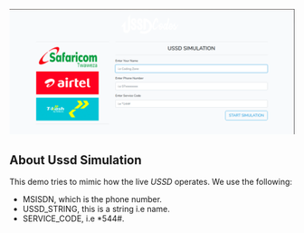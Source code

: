 <p align="center"><img src="https://github.com/dev-techguy/ussd-simulation/blob/master/public/img/ussds.png"></p>

## About Ussd Simulation

This demo tries to mimic how the live *USSD* operates. We use the following:

- MSISDN, which is the phone number.
- USSD_STRING, this is a string i.e name.
- SERVICE_CODE, i.e *544#.

